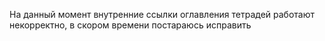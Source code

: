 На данный момент внутренние ссылки оглавления тетрадей работают некорректно, в скором времени постараюсь исправить 

